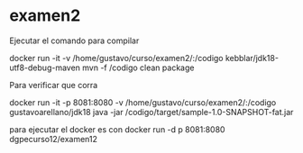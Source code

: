 # examen2

Ejecutar el comando para compilar

docker run -it -v /home/gustavo/curso/examen2/:/codigo kebblar/jdk18-utf8-debug-maven mvn -f /codigo clean package

Para verificar que corra

docker run -it -p 8081:8080 -v /home/gustavo/curso/examen2/:/codigo gustavoarellano/jdk18 java -jar /codigo/target/sample-1.0-SNAPSHOT-fat.jar


para ejecutar el docker es con
docker run -d p 8081:8080 dgpecurso12/examen12
